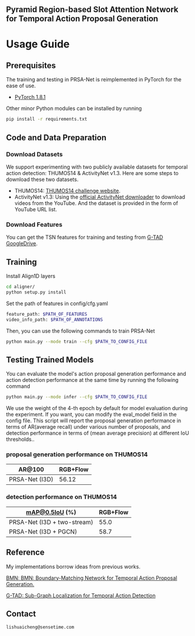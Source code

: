 ## Pyramid Region-based Slot Attention Network for Temporal Action Proposal Generation

# Usage Guide

## Prerequisites


The training and testing in PRSA-Net is reimplemented in PyTorch for the ease of use. 

- [PyTorch 1.8.1][pytorch]
                   

Other minor Python modules can be installed by running

```bash
pip install -r requirements.txt
```

 

## Code and Data Preparation


### Download Datasets

We support experimenting with two publicly available datasets for 
temporal action detection: THUMOS14 & ActivityNet v1.3. Here are some steps to download these two datasets.

- THUMOS14:  [THUMOS14 challenge website][thumos14].
- ActivityNet v1.3: Using the [official ActivityNet downloader][anet_down] to download videos from the YouTube. And the dataset is provided in the form of YouTube URL list. 

### Download Features

You can get the TSN features for training and testing from  [G-TAD][G-TAD] [GoogleDrive][TSN].


## Training


Install Align1D layers
```bash
cd aligner/
python setup.py install
```

Set the path of features in config/cfg.yaml

```bash
feature_path: $PATH_OF_FEATURES
video_info_path: $PATH_OF_ANNOTATIONS
```


Then, you can use the following commands to train PRSA-Net

```bash
python main.py --mode train --cfg $PATH_TO_CONFIG_FILE
```

## Testing Trained Models


You can evaluate the model's action proposal generation performance and action detection performance at the same time by running the following command

```bash
python main.py --mode infer --cfg $PATH_TO_CONFIG_FILE
```

We use the weight of the 4-th epoch by default for model evaluation during the experiment. If you want, you can modify the eval_model field in the config file.
This script will report the proposal generation performance in terms of AR(average recall) under various number of proposals, and detection performance in terms of (mean average precision) at different IoU thresholds..

### proposal generation performance on THUMOS14

| AR@100         | RGB+Flow |
| -------------- | -------- |
| PRSA-Net (I3D) | 56.12    |

### detection performance on THUMOS14

| mAP@0.5IoU (%)              | RGB+Flow |
| --------------------------- | -------- |
| PRSA-Net (I3D + two-stream) | 55.0     |
| PRSA-Net (I3D + PGCN)       | 58.7     |



## Reference
My implementations borrow ideas from previous works.

[BMN: BMN: Boundary-Matching Network for Temporal Action Proposal Generation.][BMN]

[G-TAD: Sub-Graph Localization for Temporal Action Detection][G-TAD]


## Contact

```
lishuaicheng@sensetime.com
```

[pytorch]:https://pytorch.org/
[thumos14]:http://crcv.ucf.edu/THUMOS14/download.html
[anet_down]:https://github.com/activitynet/ActivityNet/tree/master/Crawler
[PGCN_github]: https://github.com/Alvin-Zeng/PGCN
[BMN]: https://arxiv.org/pdf/1907.09702.pdf
[G-TAD]: https://arxiv.org/pdf/1911.11462.pdf
[TSN]: https://drive.google.com/drive/folders/10PGPMJ9JaTZ18uakPgl58nu7yuKo8M_k